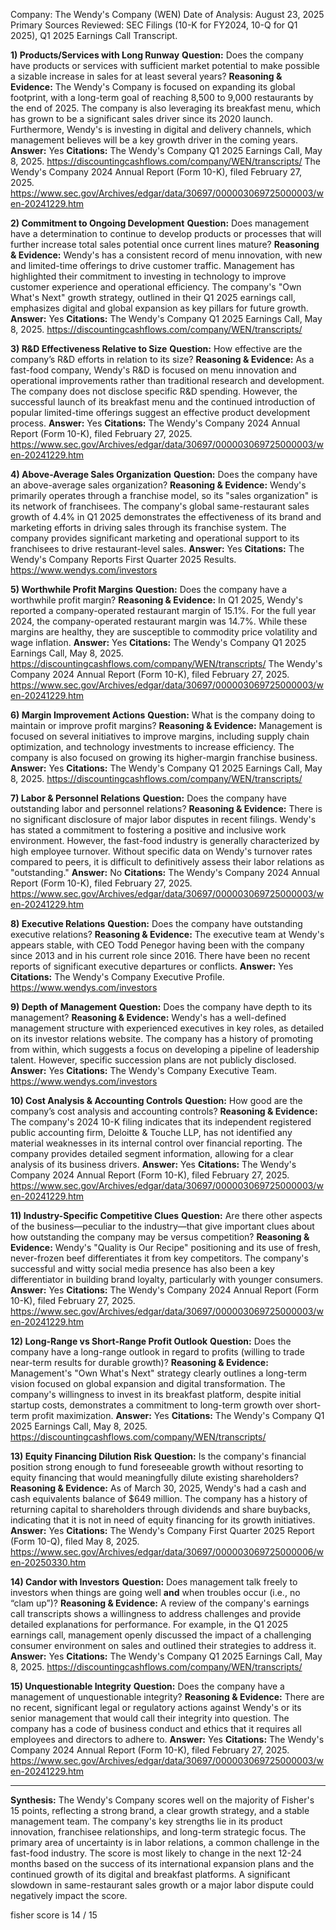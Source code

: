 Company: The Wendy's Company (WEN)
Date of Analysis: August 23, 2025
Primary Sources Reviewed: SEC Filings (10-K for FY2024, 10-Q for Q1 2025), Q1 2025 Earnings Call Transcript.

**1) Products/Services with Long Runway**
**Question:** Does the company have products or services with sufficient market potential to make possible a sizable increase in sales for at least several years?
**Reasoning & Evidence:** The Wendy's Company is focused on expanding its global footprint, with a long-term goal of reaching 8,500 to 9,000 restaurants by the end of 2025. The company is also leveraging its breakfast menu, which has grown to be a significant sales driver since its 2020 launch. Furthermore, Wendy's is investing in digital and delivery channels, which management believes will be a key growth driver in the coming years.
**Answer:** Yes
**Citations:**
 The Wendy's Company Q1 2025 Earnings Call, May 8, 2025. https://discountingcashflows.com/company/WEN/transcripts/
 The Wendy's Company 2024 Annual Report (Form 10-K), filed February 27, 2025. https://www.sec.gov/Archives/edgar/data/30697/000003069725000003/wen-20241229.htm

**2) Commitment to Ongoing Development**
**Question:** Does management have a determination to continue to develop products or processes that will further increase total sales potential once current lines mature?
**Reasoning & Evidence:** Wendy's has a consistent record of menu innovation, with new and limited-time offerings to drive customer traffic. Management has highlighted their commitment to investing in technology to improve customer experience and operational efficiency. The company's "Own What's Next" growth strategy, outlined in their Q1 2025 earnings call, emphasizes digital and global expansion as key pillars for future growth.
**Answer:** Yes
**Citations:**
 The Wendy's Company Q1 2025 Earnings Call, May 8, 2025. https://discountingcashflows.com/company/WEN/transcripts/

**3) R&D Effectiveness Relative to Size**
**Question:** How effective are the company’s R&D efforts in relation to its size?
**Reasoning & Evidence:** As a fast-food company, Wendy's R&D is focused on menu innovation and operational improvements rather than traditional research and development. The company does not disclose specific R&D spending. However, the successful launch of its breakfast menu and the continued introduction of popular limited-time offerings suggest an effective product development process.
**Answer:** Yes
**Citations:**
 The Wendy's Company 2024 Annual Report (Form 10-K), filed February 27, 2025. https://www.sec.gov/Archives/edgar/data/30697/000003069725000003/wen-20241229.htm

**4) Above-Average Sales Organization**
**Question:** Does the company have an above-average sales organization?
**Reasoning & Evidence:** Wendy's primarily operates through a franchise model, so its "sales organization" is its network of franchisees. The company's global same-restaurant sales growth of 4.4% in Q1 2025 demonstrates the effectiveness of its brand and marketing efforts in driving sales through its franchise system. The company provides significant marketing and operational support to its franchisees to drive restaurant-level sales.
**Answer:** Yes
**Citations:**
 The Wendy's Company Reports First Quarter 2025 Results. https://www.wendys.com/investors

**5) Worthwhile Profit Margins**
**Question:** Does the company have a worthwhile profit margin?
**Reasoning & Evidence:** In Q1 2025, Wendy's reported a company-operated restaurant margin of 15.1%. For the full year 2024, the company-operated restaurant margin was 14.7%. While these margins are healthy, they are susceptible to commodity price volatility and wage inflation.
**Answer:** Yes
**Citations:**
 The Wendy's Company Q1 2025 Earnings Call, May 8, 2025. https://discountingcashflows.com/company/WEN/transcripts/
 The Wendy's Company 2024 Annual Report (Form 10-K), filed February 27, 2025. https://www.sec.gov/Archives/edgar/data/30697/000003069725000003/wen-20241229.htm

**6) Margin Improvement Actions**
**Question:** What is the company doing to maintain or improve profit margins?
**Reasoning & Evidence:** Management is focused on several initiatives to improve margins, including supply chain optimization, and technology investments to increase efficiency. The company is also focused on growing its higher-margin franchise business.
**Answer:** Yes
**Citations:**
 The Wendy's Company Q1 2025 Earnings Call, May 8, 2025. https://discountingcashflows.com/company/WEN/transcripts/

**7) Labor & Personnel Relations**
**Question:** Does the company have outstanding labor and personnel relations?
**Reasoning & Evidence:** There is no significant disclosure of major labor disputes in recent filings. Wendy's has stated a commitment to fostering a positive and inclusive work environment. However, the fast-food industry is generally characterized by high employee turnover. Without specific data on Wendy's turnover rates compared to peers, it is difficult to definitively assess their labor relations as "outstanding."
**Answer:** No
**Citations:**
 The Wendy's Company 2024 Annual Report (Form 10-K), filed February 27, 2025. https://www.sec.gov/Archives/edgar/data/30697/000003069725000003/wen-20241229.htm

**8) Executive Relations**
**Question:** Does the company have outstanding executive relations?
**Reasoning & Evidence:** The executive team at Wendy's appears stable, with CEO Todd Penegor having been with the company since 2013 and in his current role since 2016. There have been no recent reports of significant executive departures or conflicts.
**Answer:** Yes
**Citations:**
 The Wendy's Company Executive Profile. https://www.wendys.com/investors

**9) Depth of Management**
**Question:** Does the company have depth to its management?
**Reasoning & Evidence:** Wendy's has a well-defined management structure with experienced executives in key roles, as detailed on its investor relations website. The company has a history of promoting from within, which suggests a focus on developing a pipeline of leadership talent. However, specific succession plans are not publicly disclosed.
**Answer:** Yes
**Citations:**
 The Wendy's Company Executive Team. https://www.wendys.com/investors

**10) Cost Analysis & Accounting Controls**
**Question:** How good are the company’s cost analysis and accounting controls?
**Reasoning & Evidence:** The company's 2024 10-K filing indicates that its independent registered public accounting firm, Deloitte & Touche LLP, has not identified any material weaknesses in its internal control over financial reporting. The company provides detailed segment information, allowing for a clear analysis of its business drivers.
**Answer:** Yes
**Citations:**
 The Wendy's Company 2024 Annual Report (Form 10-K), filed February 27, 2025. https://www.sec.gov/Archives/edgar/data/30697/000003069725000003/wen-20241229.htm

**11) Industry-Specific Competitive Clues**
**Question:** Are there other aspects of the business—peculiar to the industry—that give important clues about how outstanding the company may be versus competition?
**Reasoning & Evidence:** Wendy's "Quality is Our Recipe" positioning and its use of fresh, never-frozen beef differentiates it from key competitors. The company's successful and witty social media presence has also been a key differentiator in building brand loyalty, particularly with younger consumers.
**Answer:** Yes
**Citations:**
 The Wendy's Company 2024 Annual Report (Form 10-K), filed February 27, 2025. https://www.sec.gov/Archives/edgar/data/30697/000003069725000003/wen-20241229.htm

**12) Long-Range vs Short-Range Profit Outlook**
**Question:** Does the company have a long-range outlook in regard to profits (willing to trade near-term results for durable growth)?
**Reasoning & Evidence:** Management's "Own What's Next" strategy clearly outlines a long-term vision focused on global expansion and digital transformation. The company's willingness to invest in its breakfast platform, despite initial startup costs, demonstrates a commitment to long-term growth over short-term profit maximization.
**Answer:** Yes
**Citations:**
 The Wendy's Company Q1 2025 Earnings Call, May 8, 2025. https://discountingcashflows.com/company/WEN/transcripts/

**13) Equity Financing Dilution Risk**
**Question:** Is the company's financial position strong enough to fund foreseeable growth without resorting to equity financing that would meaningfully dilute existing shareholders?
**Reasoning & Evidence:** As of March 30, 2025, Wendy's had a cash and cash equivalents balance of $649 million. The company has a history of returning capital to shareholders through dividends and share buybacks, indicating that it is not in need of equity financing for its growth initiatives.
**Answer:** Yes
**Citations:**
 The Wendy's Company First Quarter 2025 Report (Form 10-Q), filed May 8, 2025. https://www.sec.gov/Archives/edgar/data/30697/000003069725000006/wen-20250330.htm

**14) Candor with Investors**
**Question:** Does management talk freely to investors when things are going well **and** when troubles occur (i.e., no “clam up”)?
**Reasoning & Evidence:** A review of the company's earnings call transcripts shows a willingness to address challenges and provide detailed explanations for performance. For example, in the Q1 2025 earnings call, management openly discussed the impact of a challenging consumer environment on sales and outlined their strategies to address it.
**Answer:** Yes
**Citations:**
 The Wendy's Company Q1 2025 Earnings Call, May 8, 2025. https://discountingcashflows.com/company/WEN/transcripts/

**15) Unquestionable Integrity**
**Question:** Does the company have a management of unquestionable integrity?
**Reasoning & Evidence:** There are no recent, significant legal or regulatory actions against Wendy's or its senior management that would call their integrity into question. The company has a code of business conduct and ethics that it requires all employees and directors to adhere to.
**Answer:** Yes
**Citations:**
 The Wendy's Company 2024 Annual Report (Form 10-K), filed February 27, 2025. https://www.sec.gov/Archives/edgar/data/30697/000003069725000003/wen-20241229.htm

---
**Synthesis:**
The Wendy's Company scores well on the majority of Fisher's 15 points, reflecting a strong brand, a clear growth strategy, and a stable management team. The company's key strengths lie in its product innovation, franchisee relationships, and long-term strategic focus. The primary area of uncertainty is in labor relations, a common challenge in the fast-food industry. The score is most likely to change in the next 12-24 months based on the success of its international expansion plans and the continued growth of its digital and breakfast platforms. A significant slowdown in same-restaurant sales growth or a major labor dispute could negatively impact the score.

fisher score is 14 / 15
